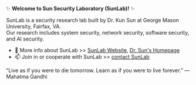 ✨ **Welcome to Sun Security Laboratory (SunLab)!** ✨

SunLab is a security research lab built by Dr. Kun Sun at George Mason University, Fairfax, VA. \
Our research includes system security, network security, software security, and AI security. 

- 🔭 More info about SunLab >> [SunLab Website](https://sunlab-gmu.github.io), [Dr. Sun's Homepage](https://csis.gmu.edu/ksun/)
- 📫 Join in or cooperate with SunLab >> [contact SunLab](mailto:ksun3@gmu.edu)

“Live as if you were to die tomorrow. Learn as if you were to live forever.” –– Mahatma Gandhi
